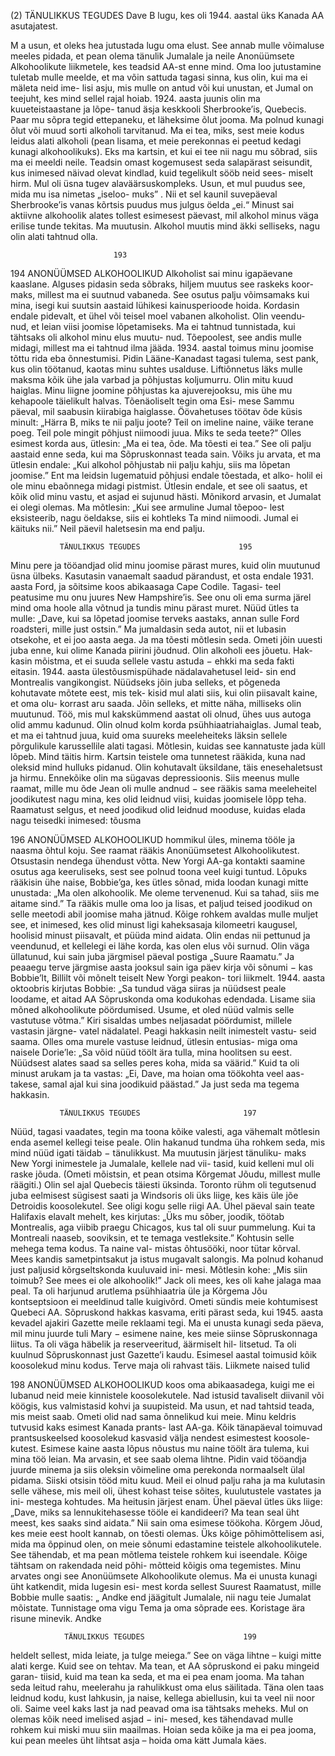 (2)           TÄNULIKKUS TEGUDES
  Dave B lugu, kes oli 1944. aastal üks Kanada AA
  asutajatest.


M          a usun, et oleks hea jutustada lugu oma elust.
           See annab mulle võimaluse meeles pidada,
et pean olema tänulik Jumalale ja neile Anonüümsete
Alkohoolikute liikmetele, kes teadsid AA-st enne mind.
Oma loo jutustamine tuletab mulle meelde, et ma võin
sattuda tagasi sinna, kus olin, kui ma ei mäleta neid ime-
lisi asju, mis mulle on antud või kui unustan, et Jumal
on teejuht, kes mind sellel rajal hoiab.
   1924. aasta juunis olin ma kuueteistaastane ja lõpe-
tanud äsja keskkooli Sherbrooke’is, Quebecis. Paar mu
sõpra tegid ettepaneku, et läheksime õlut jooma. Ma
polnud kunagi õlut või muud sorti alkoholi tarvitanud.
Ma ei tea, miks, sest meie kodus leidus alati alkoholi
(pean lisama, et meie perekonnas ei peetud kedagi
kunagi alkohoolikuks). Eks ma kartsin, et kui ei tee nii
nagu mu sõbrad, siis ma ei meeldi neile. Teadsin omast
kogemusest seda salapärast seisundit, kus inimesed
näivad olevat kindlad, kuid tegelikult sööb neid sees-
miselt hirm. Mul oli üsna tugev alaväärsuskompleks.
Usun, et mul puudus see, mida mu isa nimetas „iseloo-
muks” . Nii et sel kaunil suvepäeval Sherbrooke’is vanas
kõrtsis puudus mus julgus öelda „ei.“
   Minust sai aktiivne alkohoolik alates tollest esimesest
päevast, mil alkohol minus väga erilise tunde tekitas.
Ma muutusin. Alkohol muutis mind äkki selliseks, nagu
olin alati tahtnud olla.

                           193

194       ANONÜÜMSED ALKOHOOLIKUD
   Alkoholist sai minu igapäevane kaaslane. Alguses
pidasin seda sõbraks, hiljem muutus see raskeks koor-
maks, millest ma ei suutnud vabaneda. See osutus palju
võimsamaks kui mina, isegi kui suutsin aastaid lühikesi
kainusperioode hoida. Kordasin endale pidevalt, et
ühel või teisel moel vabanen alkoholist. Olin veendu-
nud, et leian viisi joomise lõpetamiseks. Ma ei tahtnud
tunnistada, kui tähtsaks oli alkohol minu elus muutu-
nud. Tõepoolest, see andis mulle midagi, millest ma ei
tahtnud ilma jääda.
   1934. aastal toimus minu joomise tõttu rida eba­
õnnestumisi. Pidin Lääne-Kanadast tagasi tulema, sest
pank, kus olin töötanud, kaotas minu suhtes usalduse.
Liftiõnnetus läks mulle maksma kõik ühe jala varbad
ja põhjustas koljumurru. Olin mitu kuud haiglas. Minu
liigne joomine põhjustas ka ajuverejooksu, mis ühe mu
kehapoole täielikult halvas. Tõenäoliselt tegin oma Esi-
mese Sammu päeval, mil saabusin kiirabiga haiglasse.
Öövahetuses töötav õde küsis minult: „Härra B, miks te
nii palju joote? Teil on imeline naine, väike terane poeg.
Teil pole mingit põhjust niimoodi juua. Miks te seda
teete?” Olles esimest korda aus, ütlesin: „Ma ei tea, õde.
Ma tõesti ei tea.” See oli palju aastaid enne seda, kui ma
Sõpruskonnast teada sain.
   Võiks ju arvata, et ma ütlesin endale: „Kui alkohol
põhjustab nii palju kahju, siis ma lõpetan joomise.” Ent
ma leidsin lugematuid põhjusi endale tõestada, et alko-
holil ei ole minu ebaõnnega midagi pistmist. Ütlesin
endale, et see oli saatus, et kõik olid minu vastu, et asjad
ei sujunud hästi. Mõnikord arvasin, et Jumalat ei olegi
olemas. Ma mõtlesin: „Kui see armuline Jumal tõepoo-
lest eksisteerib, nagu öeldakse, siis ei kohtleks Ta mind
niimoodi. Jumal ei käituks nii.” Neil päevil haletsesin
ma end palju.

               TÄNULIKKUS TEGUDES                      195
   Minu pere ja tööandjad olid minu joomise pärast
mures, kuid olin muutunud üsna ülbeks. Kasutasin
vanaemalt saadud pärandust, et osta endale 1931. aasta
Ford, ja sõitsime koos abikaasaga Cape Codile. Tagasi-
teel peatusime mu onu juures New Hampshire’is. See
onu oli ema surma järel mind oma hoole alla võtnud ja
tundis minu pärast muret. Nüüd ütles ta mulle: „Dave,
kui sa lõpetad joomise terveks aastaks, annan sulle Ford
roadsteri, mille just ostsin.” Ma jumaldasin seda autot,
nii et lubasin otsekohe, et ei joo aasta aega. Ja ma tõesti
mõtlesin seda. Ometi jõin uuesti juba enne, kui olime
Kanada piirini jõudnud. Olin alkoholi ees jõuetu. Hak-
kasin mõistma, et ei suuda sellele vastu astuda − ehkki
ma seda fakti eitasin.
   1944. aasta ülestõusmispühade nädalavahetusel leid-
sin end Montrealis vangikongist. Nüüdseks jõin juba
selleks, et põgeneda kohutavate mõtete eest, mis tek-
kisid mul alati siis, kui olin piisavalt kaine, et oma olu-
korrast aru saada. Jõin selleks, et mitte näha, milliseks
olin muutunud. Töö, mis mul kakskümmend aastat oli
olnud, ühes uus autoga olid ammu kadunud. Olin olnud
kolm korda psühhiaatriahaiglas. Jumal teab, et ma ei
tahtnud juua, kuid oma suureks meele­heiteks läksin
sellele põrgulikule karussellile alati tagasi.
   Mõtlesin, kuidas see kannatuste jada küll lõpeb. Mind
täitis hirm. Kartsin teistele oma tunnetest rääkida, kuna
nad oleksid mind hulluks pidanud. Olin kohutavalt
üksildane, täis enesehaletsust ja hirmu. Ennekõike olin
ma sügavas depressioonis.
   Siis meenus mulle raamat, mille mu õde Jean oli
mulle andnud − see rääkis sama meeleheitel joodikutest
nagu mina, kes olid leidnud viisi, kuidas joomisele lõpp
teha. Raamatust selgus, et need joodikud olid leidnud
mooduse, kuidas elada nagu teisedki inimesed: tõusma

196       ANONÜÜMSED ALKOHOOLIKUD
hommikul üles, minema tööle ja naasma õhtul koju. See
raamat rääkis Anonüümsetest Alkohoolikutest.
   Otsustasin nendega ühendust võtta. New Yorgi AA-ga
kontakti saamine osutus aga keeruliseks, sest see polnud
toona veel kuigi tuntud. Lõpuks rääkisin ühe naise,
Bobbie’ga, kes ütles sõnad, mida loodan kunagi mitte
unustada: „Ma olen alkohoolik. Me oleme tervenenud.
Kui sa tahad, siis me aitame sind.” Ta rääkis mulle oma
loo ja lisas, et paljud teised joodikud on selle meetodi
abil joomise maha jätnud. Kõige rohkem avaldas mulle
muljet see, et inimesed, kes olid minust ligi kaheksasaja
kilomeetri kaugusel, hoolisid minust piisavalt, et püüda
mind aidata. Olin endas nii pettunud ja veendunud, et
kellelegi ei lähe korda, kas olen elus või surnud.
   Olin väga üllatunud, kui sain juba järgmisel päeval
postiga „Suure Raamatu.” Ja peaaegu terve järgmise
aasta jooksul sain iga päev kirja või sõnumi − kas
Bobbie’lt, Billilt või mõnelt teiselt New Yorgi peakon-
tori liikmelt. 1944. aasta oktoobris kirjutas Bobbie: „Sa
tundud väga siiras ja nüüdsest peale loodame, et aitad
AA Sõpruskonda oma kodukohas edendada. Lisame
siia mõned alkohoolikute pöördumised. Usume, et
oled nüüd valmis selle vastutuse võtma.” Kiri sisaldas
umbes neljasadat pöördumist, millele vastasin järgne-
vatel nädalatel. Peagi hakkasin neilt inimestelt vastu-
seid saama.
   Olles oma murele vastuse leidnud, ütlesin entusias-
miga oma naisele Dorie’le: „Sa võid nüüd töölt ära tulla,
mina hoolitsen su eest. Nüüdsest alates saad sa selles
peres koha, mida sa väärid.” Kuid ta oli minust arukam
ja ta vastas: „Ei, Dave, ma hoian oma töökohta veel aas-
takese, samal ajal kui sina joodikuid päästad.” Ja just
seda ma tegema hakkasin.

               TÄNULIKKUS TEGUDES                       197
   Nüüd, tagasi vaadates, tegin ma toona kõike valesti,
aga vähemalt mõtlesin enda asemel kellegi teise peale.
Olin hakanud tundma üha rohkem seda, mis mind nüüd
igati täidab − tänulikkust. Ma muutusin järjest tänuliku-
maks New Yorgi inimestele ja Jumalale, kellele nad vii-
tasid, kuid kelleni mul oli raske jõuda. (Ometi mõistsin,
et pean otsima Kõrgemat Jõudu, millest mulle räägiti.)
   Olin sel ajal Quebecis täiesti üksinda. Toronto rühm
oli tegutsenud juba eelmisest sügisest saati ja Windsoris
oli üks liige, kes käis üle jõe Detroidis koosolekutel. See
oligi kogu selle riigi AA.
   Ühel päeval sain teate Halifaxis elavalt mehelt, kes
kirjutas: „Üks mu sõber, joodik, töötab Montrealis, aga
viibib praegu Chicagos, kus tal oli suur pummelung. Kui
ta Montreali naaseb, sooviksin, et te temaga vestleksite.”
   Kohtusin selle mehega tema kodus. Ta naine val-
mistas õhtusööki, noor tütar kõrval. Mees kandis
sametpintsakut ja istus mugavalt salongis. Ma polnud
kohanud just paljusid kõrgseltskonda kuuluvaid ini-
mesi. Mõtlesin kohe: „Mis siin toimub? See mees ei ole
alkohoolik!” Jack oli mees, kes oli kahe jalaga maa peal.
Ta oli harjunud arutlema psühhiaatria üle ja Kõrgema
Jõu kontseptsioon ei meeldinud talle kuigivõrd. Ometi
sündis meie kohtumisest Quebeci AA.
   Sõpruskond hakkas kasvama, eriti pärast seda, kui
1945. aasta kevadel ajakiri Gazette meile reklaami tegi.
Ma ei unusta kunagi seda päeva, mil minu juurde tuli
Mary − esimene naine, kes meie siinse Sõpruskonnaga
liitus. Ta oli väga häbelik ja reserveeritud, äärmiselt hil-
litsetud. Ta oli kuulnud Sõpruskonnast just Gazette’i
kaudu.
   Esimesel aastal toimusid kõik koosolekud minu
kodus. Terve maja oli rahvast täis. Liikmete naised tulid

198       ANONÜÜMSED ALKOHOOLIKUD
koos oma abikaasadega, kuigi me ei lubanud neid meie
kinnistele koosolekutele. Nad istusid tavaliselt diivanil
või köögis, kus valmistasid kohvi ja suupisteid. Ma usun,
et nad tahtsid teada, mis meist saab. Ometi olid nad
sama õnnelikud kui meie.
   Minu keldris tutvusid kaks esimest Kanada prants-
last AA-ga. Kõik tänapäeval toimuvad prantsuskeelsed
koosolekud kasvasid välja nendest esimestest koosole-
kutest.
   Esimese kaine aasta lõpus nõustus mu naine töölt
ära tulema, kui mina töö leian. Ma arvasin, et see saab
olema lihtne. Pidin vaid tööandja juurde minema ja
siis oleksin võimeline oma perekonda normaalselt ülal
pidama. Siiski otsisin tööd mitu kuud. Meil ei olnud
palju raha ja ma kulutasin selle vähese, mis meil oli,
ühest kohast teise sõites, kuulutustele vastates ja ini-
mestega kohtudes. Ma heitusin järjest enam. Ühel
päeval ütles üks liige: „Dave, miks sa lennukitehasesse
tööle ei kandideeri? Ma tean seal üht meest, kes saaks
sind aidata.” Nii sain oma esimese töökoha. Kõrgem
Jõud, kes meie eest hoolt kannab, on tõesti olemas.
   Üks kõige põhimõttelisem asi, mida ma õppinud olen,
on meie sõnumi edastamine teistele alkohoolikutele.
See tähendab, et ma pean mõtlema teistele rohkem
kui iseendale. Kõige tähtsam on rakendada neid põhi-
mõtteid kõigis oma tegemistes. Minu arvates ongi see
Anonüümsete Alkohoolikute olemus.
   Ma ei unusta kunagi üht katkendit, mida lugesin esi-
mest korda sellest Suurest Raamatust, mille Bobbie
mulle saatis: „ Andke end jäägitult Jumalale, nii nagu
teie Jumalat mõistate. Tunnistage oma vigu Tema ja
oma sõprade ees. Koristage ära risune minevik. Andke

                TÄNULIKKUS TEGUDES                      199
heldelt sellest, mida leiate, ja tulge meiega.” See on
väga lihtne – kuigi mitte alati kerge. Kuid see on tehtav.
   Ma tean, et AA sõpruskond ei paku mingeid garan-
tiisid, kuid ma tean ka seda, et ma ei pea enam jooma.
Ma tahan seda leitud rahu, meelerahu ja rahulikkust
oma elus säilitada. Täna olen taas leidnud kodu, kust
lahkusin, ja naise, kellega abiellusin, kui ta veel nii noor
oli. Saime veel kaks last ja nad peavad oma isa tähtsaks
meheks. Mul on olemas kõik need imelised asjad − ini-
mesed, kes tähendavad mulle rohkem kui miski muu
siin maailmas. Hoian seda kõike ja ma ei pea jooma, kui
pean meeles üht lihtsat asja – hoida oma kätt Jumala
käes.
